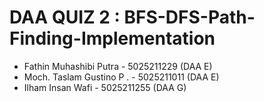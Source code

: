 # DAA QUIZ 2 : BFS-DFS-Path-Finding-Implementation

- Fathin Muhashibi Putra - 5025211229 (DAA E)
- Moch. Taslam Gustino P . - 5025211011 (DAA E)
- Ilham Insan Wafi  - 5025211255 (DAA G)
